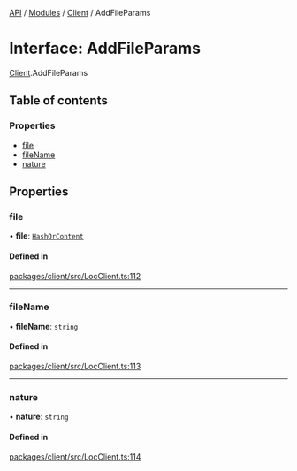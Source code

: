 [API](../API.md) / [Modules](../modules.md) / [Client](../modules/Client.md) / AddFileParams

# Interface: AddFileParams

[Client](../modules/Client.md).AddFileParams

## Table of contents

### Properties

- [file](Client.AddFileParams.md#file)
- [fileName](Client.AddFileParams.md#filename)
- [nature](Client.AddFileParams.md#nature)

## Properties

### file

• **file**: [`HashOrContent`](../classes/Client.HashOrContent.md)

#### Defined in

[packages/client/src/LocClient.ts:112](https://github.com/logion-network/logion-api/blob/main/packages/client/src/LocClient.ts#L112)

___

### fileName

• **fileName**: `string`

#### Defined in

[packages/client/src/LocClient.ts:113](https://github.com/logion-network/logion-api/blob/main/packages/client/src/LocClient.ts#L113)

___

### nature

• **nature**: `string`

#### Defined in

[packages/client/src/LocClient.ts:114](https://github.com/logion-network/logion-api/blob/main/packages/client/src/LocClient.ts#L114)
